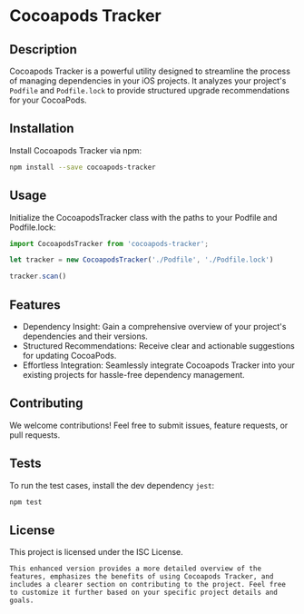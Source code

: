 # Cocoapods Tracker

## Description

Cocoapods Tracker is a powerful utility designed to streamline the process of managing dependencies in your iOS projects. It analyzes your project's `Podfile` and `Podfile.lock` to provide structured upgrade recommendations for your CocoaPods.

## Installation

Install Cocoapods Tracker via npm:

```bash
npm install --save cocoapods-tracker
```

## Usage
Initialize the CocoapodsTracker class with the paths to your Podfile and Podfile.lock:

```js
import CocoapodsTracker from 'cocoapods-tracker';

let tracker = new CocoapodsTracker('./Podfile', './Podfile.lock')

tracker.scan()
```

## Features
- Dependency Insight: Gain a comprehensive overview of your project's dependencies and their versions.
- Structured Recommendations: Receive clear and actionable suggestions for updating CocoaPods.
- Effortless Integration: Seamlessly integrate Cocoapods Tracker into your existing projects for hassle-free dependency management.

## Contributing
We welcome contributions! Feel free to submit issues, feature requests, or pull requests.

## Tests
To run the test cases, install the dev dependency `jest`:

```bash
npm test
```

## License
This project is licensed under the ISC License.

```
This enhanced version provides a more detailed overview of the features, emphasizes the benefits of using Cocoapods Tracker, and includes a clearer section on contributing to the project. Feel free to customize it further based on your specific project details and goals.
```